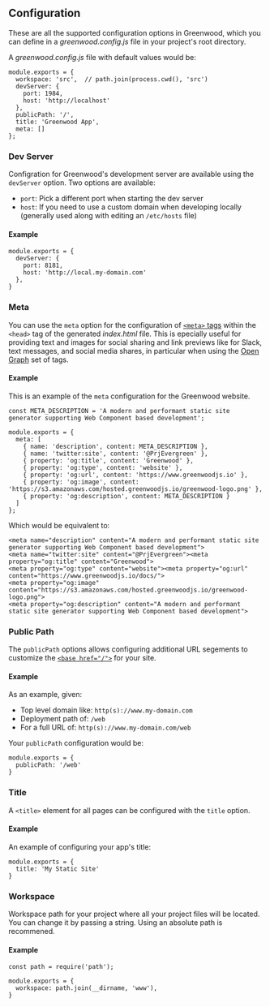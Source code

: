 ## Configuration
These are all the supported configuration options in Greenwood, which you can define in a _greenwood.config.js_ file in your project's root directory.

A _greenwood.config.js_ file with default values would be:
```render js
module.exports = {
  workspace: 'src',  // path.join(process.cwd(), 'src')
  devServer: {
    port: 1984,
    host: 'http://localhost'
  },
  publicPath: '/',
  title: 'Greenwood App',
  meta: []
};
```

### Dev Server
Configration for Greenwood's development server are available using the `devServer` option.  Two options are available:
- `port`: Pick a different port when starting the dev server
- `host`: If you need to use a custom domain when developing locally (generally used along with editing an `/etc/hosts` file)

#### Example
```render js
module.exports = {
  devServer: {
    port: 8181,
    host: 'http://local.my-domain.com'
  },
}
```


### Meta
You can use the `meta` option for the configuration of [`<meta>` tags](https://developer.mozilla.org/en-US/docs/Learn/HTML/Introduction_to_HTML/The_head_metadata_in_HTML) within the `<head>` tag of the generated _index.html_ file.  This is epecially useful for providing text and images for social sharing and link previews like for Slack, text messages, and social media shares, in particular when using the [Open Graph](https://ogp.me/) set of tags.

#### Example
This is an example of the `meta` configuration for the Greenwood website.

```render js
const META_DESCRIPTION = 'A modern and performant static site generator supporting Web Component based development';

module.exports = {
  meta: [
    { name: 'description', content: META_DESCRIPTION },
    { name: 'twitter:site', content: '@PrjEvergreen' },
    { property: 'og:title', content: 'Greenwood' },
    { property: 'og:type', content: 'website' },
    { property: 'og:url', content: 'https://www.greenwoodjs.io' },
    { property: 'og:image', content: 'https://s3.amazonaws.com/hosted.greenwoodjs.io/greenwood-logo.png' },
    { property: 'og:description', content: META_DESCRIPTION }
  ]
};
```

Which would be equivalent to:

```render html
<meta name="description" content="A modern and performant static site generator supporting Web Component based development">
<meta name="twitter:site" content="@PrjEvergreen"><meta property="og:title" content="Greenwood">
<meta property="og:type" content="website"><meta property="og:url" content="https://www.greenwoodjs.io/docs/">
<meta property="og:image" content="https://s3.amazonaws.com/hosted.greenwoodjs.io/greenwood-logo.png">
<meta property="og:description" content="A modern and performant static site generator supporting Web Component based development">
```

### Public Path
The `publicPath` options allows configuring additional URL segements to customize the [`<base href="/">`](https://developer.mozilla.org/en-US/docs/Web/HTML/Element/base) for your site.

#### Example
As an example, given:
- Top level domain like: `http(s)://www.my-domain.com`
- Deployment path of: `/web`
- For a full URL of: `http(s)://www.my-domain.com/web`

Your `publicPath` configuration would be:
```render js
module.exports = {
  publicPath: '/web'
}
```

### Title
A `<title>` element for all pages can be configured with the `title` option.

#### Example
An example of configuring your app's title:
```render js
module.exports = {
  title: 'My Static Site'
}
```

### Workspace
Workspace path for your project where all your project files will be located.  You can change it by passing a string.  Using an absolute path is recommened.  

#### Example
```render js
const path = require('path');

module.exports = {
  workspace: path.join(__dirname, 'www'),
}
```